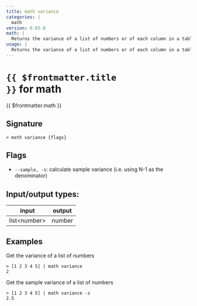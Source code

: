 ```yaml
---
title: math variance
categories: |
  math
version: 0.85.0
math: |
  Returns the variance of a list of numbers or of each column in a table.
usage: |
  Returns the variance of a list of numbers or of each column in a table.
---
```

<!-- This file is automatically generated. Please edit the command in https://github.com/nushell/nushell instead. -->

# <code>{{ $frontmatter.title }}</code> for math

<div class='command-title'>{{ $frontmatter.math }}</div>

## Signature

```> math variance {flags} ```

## Flags

 -  `--sample, -s`: calculate sample variance (i.e. using N-1 as the denominator)


## Input/output types:

| input        | output |
| ------------ | ------ |
| list\<number\> | number |

## Examples

Get the variance of a list of numbers
```nu
> [1 2 3 4 5] | math variance
2
```

Get the sample variance of a list of numbers
```nu
> [1 2 3 4 5] | math variance -s
2.5
```
